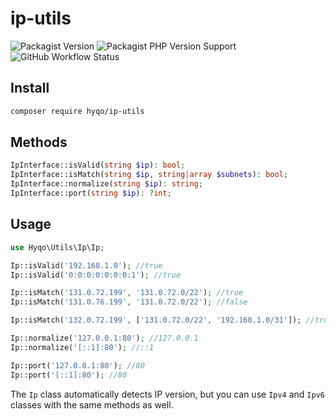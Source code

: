 # ip-utils

![Packagist Version](https://img.shields.io/packagist/v/hyqo/ip-utils?style=flat-square)
![Packagist PHP Version Support](https://img.shields.io/packagist/php-v/hyqo/ip-utils?style=flat-square)
![GitHub Workflow Status](https://img.shields.io/github/actions/workflow/status/hyqo/ip-utils/tests.yml?branch=main&label=tests&style=flat-square)

## Install

```sh
composer require hyqo/ip-utils
```
## Methods
```php
IpInterface::isValid(string $ip): bool;
IpInterface::isMatch(string $ip, string|array $subnets): bool;
IpInterface::normalize(string $ip): string;
IpInterface::port(string $ip): ?int;
```

## Usage

```php
use Hyqo\Utils\Ip\Ip;

Ip::isValid('192.168.1.0'); //true
Ip::isValid('0:0:0:0:0:0:0:1'); //true

Ip::isMatch('131.0.72.199', '131.0.72.0/22'); //true
Ip::isMatch('131.0.76.199', '131.0.72.0/22'); //false

Ip::isMatch('132.0.72.199', ['131.0.72.0/22', '192.168.1.0/31']); //true

Ip::normalize('127.0.0.1:80'); //127.0.0.1
Ip::normalize('[::1]:80'); //::1

Ip::port('127.0.0.1:80'); //80
Ip::port('[::1]:80'); //80
```

The `Ip` class automatically detects IP version, but you can use `Ipv4` and `Ipv6` classes with the same methods as well.

